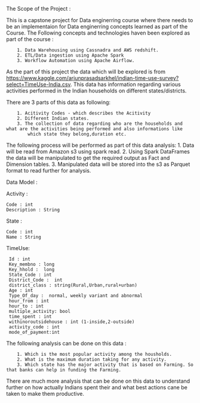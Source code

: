 The Scope of the Project :

This is a capstone project for  Data enginerring course where there needs to be an implementaion for Data enginerring concepts learned as part of the Course.
The Following concepts and technologies haven been explored as part of the course :

        1. Data Warehousing using Cassnadra and AWS redshift.
        2. ETL/Data ingestion using Apache Spark
        3. Workflow Automation using Apache Airflow.
        
As the part of this project the data which will be explored is from https://www.kaggle.com/arjunprasadsarkhel/indian-time-use-survey?select=TimeUse-India.csv.
This data has information regarding various activities performed in the Indian households on different states/districts.

There are 3 parts of this data as following:

        1. Acitivity Codes - which describes the Acitivity
        2. Different Indian states.
        3. The collection of data regarding who are the households and what are the activities being performed and also informations like
            which state they belong,duration etc. 
            
The following process will be performed as part of this data analysis:
        1. Data will be read from Amazon s3 using spark read. 
        2. Using Spark DataFrames the data will be manipulated to get the required output as Fact and Dimension tables.
        3. Manipulated data will be stored into the s3 as Parquet format to read further for analysis.

Data Model :

Activity :

    Code : int
    Description : String

State :

    Code : int
    Name : String

TimeUse:

     Id : int
     Key_membno : long
     Key_hhold :  long
     State_Code : int
     District_Code :  int
     district_class : string(Rural,Urban,rural+urban)
     Age : int
     Type_Of_day :  normal, weekly variant and abnormal
     hour_from : int
     hour_to : int
     multiple_activity: bool
     time_spent : int
     withinoroutsidehouse : int (1-inside,2-outside)
     activity_code : int
     mode_of_payment:int
     
 The following analysis can be done on this data :
 
        1. Which is the most popular activity among the housholds.
        2. What is the maximum duration taking for any activity.
        3. Which state has the major activity that is based on Farming. So that banks can help in funding the Farming.
 
 There are much more analysis that can be done on this data to understand further on how actually Indians spent their and what best actions cane be taken to 
 make them productive.
 
     
